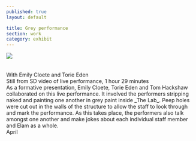 ```yaml
---
published: true
layout: default

title: Grey performance
section: work
category: exhibit
---
```


<img src="https://c2.staticflickr.com/8/7216/26790405436_a1f22b670a_c.jpg">
<br><br><br>
With Emily Cloete and Torie Eden
<br>
Still from SD video of live performance, 1 hour 29 minutes
<br>
As a formative presentation, Emily Cloete, Torie Eden and Tom Hackshaw collaborated on this live performance. It involved the performers stripping naked and painting one another in grey paint inside _The Lab_. Peep holes were cut out in the walls of the structure to allow the staff to look through and mark the performance. As this takes place, the performers also talk amongst one another and make jokes about each individual staff member and Elam as a whole.
<br>
April
